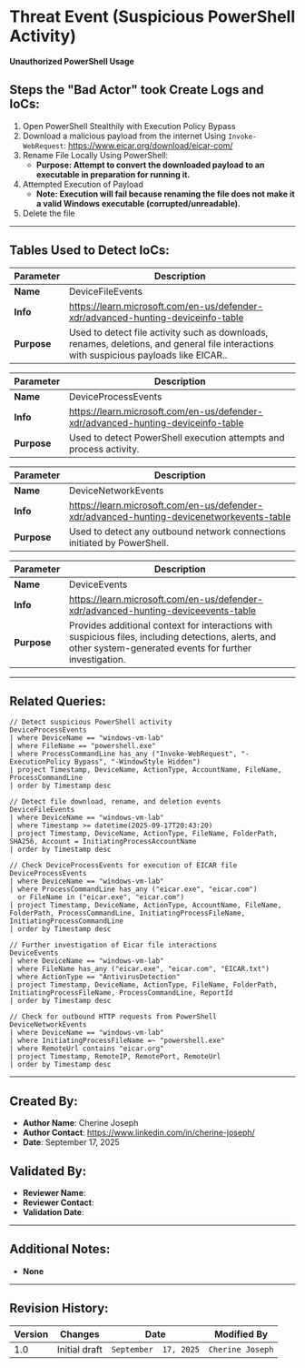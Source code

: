 # Threat Event (Suspicious PowerShell Activity)
**Unauthorized PowerShell Usage**

## Steps the "Bad Actor" took Create Logs and IoCs:
1. Open PowerShell Stealthily with Execution Policy Bypass
2. Download a malicious payload from the internet Using ```Invoke-WebRequest```: https://www.eicar.org/download/eicar-com/
3. Rename File Locally Using PowerShell:
   - **Purpose: Attempt to convert the downloaded payload to an executable in preparation for running it.**
4. Attempted Execution of Payload
   - **Note: Execution will fail because renaming the file does not make it a valid Windows executable (corrupted/unreadable).**
5. Delete the file

---

## Tables Used to Detect IoCs:
| **Parameter**       | **Description**                                                              |
|---------------------|------------------------------------------------------------------------------|
| **Name**| DeviceFileEvents|
| **Info**|https://learn.microsoft.com/en-us/defender-xdr/advanced-hunting-deviceinfo-table|
| **Purpose**| Used to detect file activity such as downloads, renames, deletions, and general file interactions with suspicious payloads like EICAR.. |

| **Parameter**       | **Description**                                                              |
|---------------------|------------------------------------------------------------------------------|
| **Name**| DeviceProcessEvents|
| **Info**|https://learn.microsoft.com/en-us/defender-xdr/advanced-hunting-deviceinfo-table|
| **Purpose**| Used to detect PowerShell execution attempts and process activity.|

| **Parameter**       | **Description**                                                              |
|---------------------|------------------------------------------------------------------------------|
| **Name**| DeviceNetworkEvents|
| **Info**|https://learn.microsoft.com/en-us/defender-xdr/advanced-hunting-devicenetworkevents-table|
| **Purpose**| Used to detect any outbound network connections initiated by PowerShell.|

| **Parameter**       | **Description**                                                              |
|---------------------|------------------------------------------------------------------------------|
| **Name**| DeviceEvents|
| **Info**|https://learn.microsoft.com/en-us/defender-xdr/advanced-hunting-deviceevents-table|
| **Purpose**| Provides additional context for interactions with suspicious files, including detections, alerts, and other system-generated events for further investigation.|

---

## Related Queries:
```kql
// Detect suspicious PowerShell activity
DeviceProcessEvents
| where DeviceName == "windows-vm-lab"
| where FileName == "powershell.exe"
| where ProcessCommandLine has_any ("Invoke-WebRequest", "-ExecutionPolicy Bypass", "-WindowStyle Hidden")
| project Timestamp, DeviceName, ActionType, AccountName, FileName, ProcessCommandLine
| order by Timestamp desc

// Detect file download, rename, and deletion events
DeviceFileEvents
| where DeviceName == "windows-vm-lab"
| where Timestamp >= datetime(2025-09-17T20:43:20) 
| project Timestamp, DeviceName, ActionType, FileName, FolderPath, SHA256, Account = InitiatingProcessAccountName
| order by Timestamp desc

// Check DeviceProcessEvents for execution of EICAR file
DeviceProcessEvents
| where DeviceName == "windows-vm-lab"
| where ProcessCommandLine has_any ("eicar.exe", "eicar.com")
  or FileName in ("eicar.exe", "eicar.com")
| project Timestamp, DeviceName, ActionType, AccountName, FileName, FolderPath, ProcessCommandLine, InitiatingProcessFileName, InitiatingProcessCommandLine
| order by Timestamp desc

// Further investigation of Eicar file interactions
DeviceEvents
| where DeviceName == "windows-vm-lab"
| where FileName has_any ("eicar.exe", "eicar.com", "EICAR.txt")
| where ActionType == "AntivirusDetection"
| project Timestamp, DeviceName, ActionType, FileName, FolderPath, InitiatingProcessFileName, ProcessCommandLine, ReportId
| order by Timestamp desc

// Check for outbound HTTP requests from PowerShell
DeviceNetworkEvents
| where DeviceName == "windows-vm-lab"
| where InitiatingProcessFileName =~ "powershell.exe"
| where RemoteUrl contains "eicar.org"
| project Timestamp, RemoteIP, RemotePort, RemoteUrl
| order by Timestamp desc
```

---

## Created By:
- **Author Name**: Cherine Joseph
- **Author Contact**: https://www.linkedin.com/in/cherine-joseph/
- **Date**: September 17, 2025

## Validated By:
- **Reviewer Name**: 
- **Reviewer Contact**: 
- **Validation Date**: 

---

## Additional Notes:
- **None**

---

## Revision History:
| **Version** | **Changes**                   | **Date**         | **Modified By**   |
|-------------|-------------------------------|------------------|-------------------|
| 1.0         | Initial draft                  | `September  17, 2025`  | `Cherine Joseph`   
